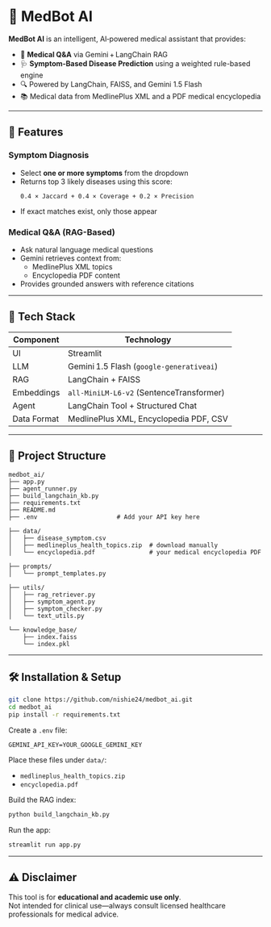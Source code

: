 # 🧬 MedBot AI

**MedBot AI** is an intelligent, AI‑powered medical assistant that provides:
- 🧠 **Medical Q&A** via Gemini + LangChain RAG  
- 🩺 **Symptom-Based Disease Prediction** using a weighted rule-based engine  
- 🔍 Powered by LangChain, FAISS, and Gemini 1.5 Flash  
- 📚 Medical data from MedlinePlus XML and a PDF medical encyclopedia  

---

## 🚀 Features

### Symptom Diagnosis
- Select **one or more symptoms** from the dropdown  
- Returns top 3 likely diseases using this score:
  ```
  0.4 × Jaccard + 0.4 × Coverage + 0.2 × Precision
  ```
- If exact matches exist, only those appear  

### Medical Q&A (RAG-Based)
- Ask natural language medical questions
- Gemini retrieves context from:
  - MedlinePlus XML topics  
  - Encyclopedia PDF content  
- Provides grounded answers with reference citations

---

## 🧠 Tech Stack

| Component     | Technology                              |
|---------------|------------------------------------------|
| UI            | Streamlit                               |
| LLM           | Gemini 1.5 Flash (`google-generativeai`)|
| RAG           | LangChain + FAISS                       |
| Embeddings    | `all-MiniLM-L6-v2` (SentenceTransformer)|
| Agent         | LangChain Tool + Structured Chat        |
| Data Format   | MedlinePlus XML, Encyclopedia PDF, CSV  |

---

## 📁 Project Structure

```
medbot_ai/
├── app.py
├── agent_runner.py
├── build_langchain_kb.py
├── requirements.txt
├── README.md
├── .env                      # Add your API key here

├── data/
│   ├── disease_symptom.csv
│   ├── medlineplus_health_topics.zip  # download manually
│   └── encyclopedia.pdf               # your medical encyclopedia PDF

├── prompts/
│   └── prompt_templates.py

├── utils/
│   ├── rag_retriever.py
│   ├── symptom_agent.py
│   ├── symptom_checker.py
│   └── text_utils.py

└── knowledge_base/
    ├── index.faiss
    └── index.pkl
```

---

## 🛠️ Installation & Setup

```bash
git clone https://github.com/nishie24/medbot_ai.git
cd medbot_ai
pip install -r requirements.txt
```

Create a `.env` file:
```
GEMINI_API_KEY=YOUR_GOOGLE_GEMINI_KEY
```

Place these files under `data/`:
- `medlineplus_health_topics.zip`
- `encyclopedia.pdf`

Build the RAG index:
```bash
python build_langchain_kb.py
```

Run the app:
```bash
streamlit run app.py
```

---

## ⚠️ Disclaimer

This tool is for **educational and academic use only**.  
Not intended for clinical use—always consult licensed healthcare professionals for medical advice.
